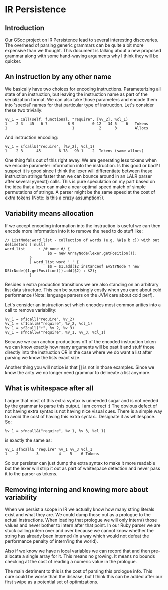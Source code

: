 # IR Persistence

## Introduction

Our GSoc project on IR Persistence lead to several interesting discoveries.  The overhead of parsing generic grammars can be quite a bit more expensive than we thought.  This document is talking about a new proposed grammar along with some hand-waving arguments why I think they will be quicker.

## An instruction by any other name

We basically have two choices for encoding instructions.  Parameterizing all state of an instruction, but leaving the instruction name as part of the serialization format. We can also take those parameters and encode them into 'special' names for that particular type of instruction.  Let's consider these two trivially:

```text Parameterizing
%v_1 = Call(self, functional, "require", [%v_2], %cl_1)
1    2 3   45   6 7         8 9        0 12   34 5    6   Tokens
1                             1           2      3        Allocs
```

And instruction encoding:

```text Instruction encoding
%v_1 = sfcall&("require", [%v_2], %cl_1)
1    2 3      45        6 78   90 1    2  Tokens (same allocs)
```

One thing falls out of this right away.  We are generating less tokens when we encode parameter information into the instruction.  Is this good or bad?  I suspect it is good since I think the lexer will differentiate between these instruction strings faster than we can bounce around in an LALR parser after several yynext() calls.  This is pure speculation on my part based on the idea that a lexer can make a near optimal speed match of simple permutations of strings.  A parser might be the same speed at the cost of extra tokens (Note: Is this a crazy assumption?).

## Variability means allocation

If we accept encoding information into the instruction is useful we can then encode more information into it to remove the need to do stuff like:

```text 
// ListNode:word_list - collection of words (e.g. %W{a b c}) with out delimeters [!null]
word_list      : /# none #/ {
                   $$ = new ArrayNode(lexer.getPosition());
	       }
	       | word_list word ' ' {
                   $$ = $1.add($2 instanceof EvStrNode ? new DStrNode($1.getPosition()).add($2) : $2);
	       }
```

Besides n extra production transitions we are also standing on an arbitrary list data structure.  This can be surprisingly costly when you care about cold performance (Note: language parsers on the JVM care about cold perf).

Let's consider an instruction set which encodes most common arities into a call to remove variability:

```text N-arity examples
%v_1 = sf1call("require", %v_2)
%v_1 = sf1call&("require", %v_2, %cl_1)
%v_1 = sf2call("+", %v_2, %v_3)
%v_1 = sfncall&("require", %v_1, %v_3, %cl_1)
```
Because we can anchor productions off of the encoded instruction token we can know exactly how many arguments will be past it and stuff those directly into the instruction OR in the case where we do want a list after parsing we know the lists exact size.

Another thing you will notice is that [] is not in those examples.  Since we know the arity we no longer need grammar to delineate a list anymore.

## What is whitespace after all

I argue that most of this extra syntax is unneeded sugar and is not needed by the grammar to parse this output.  I am correct :)  The obvious defect of not having extra syntax is not having nice visual cues.  There is a simple way to avoid the cost of having this extra syntax...Designate it as whitespace.  So:

```text
%v_1 = sfncall&("require", %v_1, %v_3, %cl_1)
```

is exactly the same as:

```text
%v_1 sfncall& "require" %v_1 %v_3 %cl_1
1    2        3         4    5    6 Tokens
```

So our persister can just dump the extra syntax to make it more readable but the lexer will strip it out as part of whitespace detection and never pass it to the parser as tokens.

## Removing interning and knowing more about variability

When we persist a scope in IR we actually know how many string literals exist and what they are.  We could dump those out as a prologue to the actual instructions.  When loading that prologue we will only intern() those values and never bother to intern after that point.  In our Ruby parser we are stuck calling intern over and over because we cannot know whether the string has already been interned (in a way which would not defeat the performance penalty of intern'ing the world).

Also if we know we have n local variables we can record that and then pre-allocate a single array for it.  This means no growing.  It means no bounds checking at the cost of reading a numeric value in the prologue.

The main detriment to this is the cost of parsing this prologue info.  This cure could be worse than the disease, but I think this can be added after our first swipe as a potential set of optimizations.
